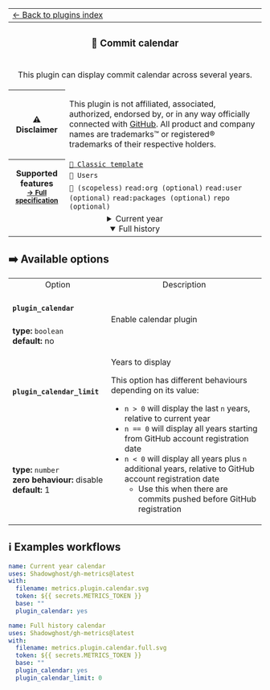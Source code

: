 <!--header-->
<table>
  <tr><td colspan="2"><a href="/README.md#-plugins">← Back to plugins index</a></td></tr>
  <tr><th colspan="2"><h3>📆 Commit calendar</h3></th></tr>
  <tr><td colspan="2" align="center"><p>This plugin can display commit calendar across several years.</p>
</td></tr>
  <tr><th>⚠️ Disclaimer</th><td><p>This plugin is not affiliated, associated, authorized, endorsed by, or in any way officially connected with <a href="https://github.com">GitHub</a>.
All product and company names are trademarks™ or registered® trademarks of their respective holders.</p>
</td></tr>
  <tr>
    <th rowspan="3">Supported features<br><sub><a href="metadata.yml">→ Full specification</a></sub></th>
    <td><a href="/source/templates/classic/README.md"><code>📗 Classic template</code></a></td>
  </tr>
  <tr>
    <td><code>👤 Users</code></td>
  </tr>
  <tr>
    <td><code>🔑 (scopeless)</code> <code>read:org (optional)</code> <code>read:user (optional)</code> <code>read:packages (optional)</code> <code>repo (optional)</code></td>
  </tr>
  <tr>
    <td colspan="2" align="center">
      <details><summary>Current year</summary><img src="https://github.com/Shadowghost/gh-metrics/blob/examples/metrics.plugin.calendar.svg" alt=""></img></details>
      <details open><summary>Full history</summary><img src="https://github.com/Shadowghost/gh-metrics/blob/examples/metrics.plugin.calendar.full.svg" alt=""></img></details>
      <img width="900" height="1" alt="">
    </td>
  </tr>
</table>
<!--/header-->

## ➡️ Available options

<!--options-->
<table>
  <tr>
    <td align="center" nowrap="nowrap">Option</i></td><td align="center" nowrap="nowrap">Description</td>
  </tr>
  <tr>
    <td nowrap="nowrap"><h4><code>plugin_calendar</code></h4></td>
    <td rowspan="2"><p>Enable calendar plugin</p>
<img width="900" height="1" alt=""></td>
  </tr>
  <tr>
    <td nowrap="nowrap"><b>type:</b> <code>boolean</code>
<br>
<b>default:</b> no<br></td>
  </tr>
  <tr>
    <td nowrap="nowrap"><h4><code>plugin_calendar_limit</code></h4></td>
    <td rowspan="2"><p>Years to display</p>
<p>This option has different behaviours depending on its value:</p>
<ul>
<li><code>n &gt; 0</code> will display the last <code>n</code> years, relative to current year</li>
<li><code>n == 0</code> will display all years starting from GitHub account registration date</li>
<li><code>n &lt; 0</code> will display all years plus <code>n</code> additional years, relative to GitHub account registration date<ul>
<li>Use this when there are commits pushed before GitHub registration</li>
</ul>
</li>
</ul>
<img width="900" height="1" alt=""></td>
  </tr>
  <tr>
    <td nowrap="nowrap"><b>type:</b> <code>number</code>
<br>
<b>zero behaviour:</b> disable</br>
<b>default:</b> 1<br></td>
  </tr>
</table>
<!--/options-->

## ℹ️ Examples workflows

<!--examples-->
```yaml
name: Current year calendar
uses: Shadowghost/gh-metrics@latest
with:
  filename: metrics.plugin.calendar.svg
  token: ${{ secrets.METRICS_TOKEN }}
  base: ""
  plugin_calendar: yes

```
```yaml
name: Full history calendar
uses: Shadowghost/gh-metrics@latest
with:
  filename: metrics.plugin.calendar.full.svg
  token: ${{ secrets.METRICS_TOKEN }}
  base: ""
  plugin_calendar: yes
  plugin_calendar_limit: 0

```
<!--/examples-->
